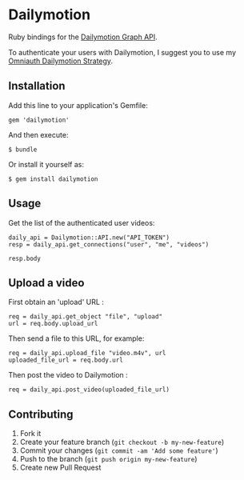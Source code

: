 # Dailymotion

Ruby bindings for the [Dailymotion Graph API](http://www.dailymotion.com/doc/api/graph-api.html).

To authenticate your users with Dailymotion, I suggest you to use my [Omniauth Dailymotion Strategy](https://github.com/slainer68/omniauth-dailymotion).

## Installation

Add this line to your application's Gemfile:

    gem 'dailymotion'

And then execute:

    $ bundle

Or install it yourself as:

    $ gem install dailymotion

## Usage

Get the list of the authenticated user videos:

    daily_api = Dailymotion::API.new("API_TOKEN")
    resp = daily_api.get_connections("user", "me", "videos")

    resp.body

## Upload a video

First obtain an 'upload' URL :

    req = daily_api.get_object "file", "upload"
    url = req.body.upload_url

Then send a file to this URL, for example:

    req = daily_api.upload_file "video.m4v", url
    uploaded_file_url = req.body.url

Then post the video to Dailymotion :

    req = daily_api.post_video(uploaded_file_url)

## Contributing

1. Fork it
2. Create your feature branch (`git checkout -b my-new-feature`)
3. Commit your changes (`git commit -am 'Add some feature'`)
4. Push to the branch (`git push origin my-new-feature`)
5. Create new Pull Request
